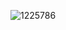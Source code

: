 
![1225786](https://github.com/Tirth30/enblitz-exercise-Tirth/assets/92815219/6fe303c6-559f-414a-9694-b353bffb9795)

